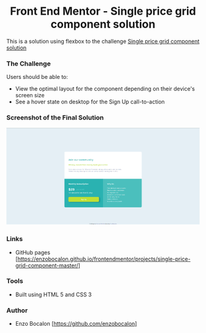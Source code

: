 <h1 align="center">Front End Mentor - Single price grid component solution</h1>

This is a solution using flexbox to the challenge [Single price grid component solution](https://www.frontendmentor.io/challenges/single-price-grid-component-5ce41129d0ff452fec5abbbc/hub/single-price-grid-component-N0TkvugY9i)

### The Challenge

Users should be able to:

- View the optimal layout for the component depending on their device's screen size
- See a hover state on desktop for the Sign Up call-to-action

### Screenshot of the Final Solution

<img src="./images/finalsolution.png">

### Links

- GitHub pages [https://enzobocalon.github.io/frontendmentor/projects/single-price-grid-component-master/]

### Tools
- Built using HTML 5 and CSS 3

### Author
- Enzo Bocalon [https://github.com/enzobocalon]